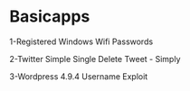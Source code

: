 # Basicapps

1-Registered Windows Wifi Passwords

2-Twitter Simple Single Delete Tweet - Simply

3-Wordpress 4.9.4 Username Exploit
